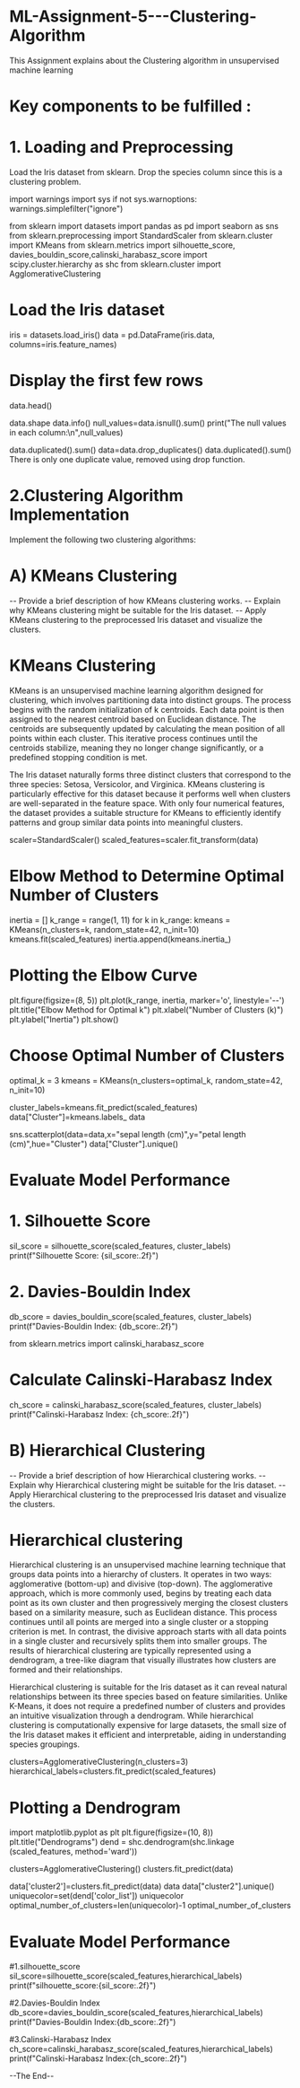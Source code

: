 # ML-Assignment-5---Clustering-Algorithm
This  Assignment explains about the Clustering algorithm in unsupervised machine learning 
# Key components to be fulfilled :
# 1. Loading and Preprocessing 
Load the Iris dataset from sklearn.
Drop the species column since this is a clustering problem.

import warnings
import sys
if not sys.warnoptions:
    warnings.simplefilter("ignore")

from sklearn import datasets
import pandas as pd
import seaborn as sns 
from sklearn.preprocessing import StandardScaler
from sklearn.cluster import KMeans
from sklearn.metrics import silhouette_score, davies_bouldin_score,calinski_harabasz_score
import scipy.cluster.hierarchy as shc
from sklearn.cluster import AgglomerativeClustering

# Load the Iris dataset
iris = datasets.load_iris()
data = pd.DataFrame(iris.data, columns=iris.feature_names)

# Display the first few rows
data.head()

data.shape
data.info()
null_values=data.isnull().sum()
print("The null values in each column:\n",null_values)


data.duplicated().sum()
data=data.drop_duplicates()
data.duplicated().sum()
There is only one duplicate value, removed using drop function.
# 2.Clustering Algorithm Implementation 
Implement the following two clustering algorithms:
# A) KMeans Clustering 
-- Provide a brief description of how KMeans clustering works.
-- Explain why KMeans clustering might be suitable for the Iris dataset.
-- Apply KMeans clustering to the preprocessed Iris dataset and visualize the clusters.
# KMeans Clustering 
KMeans is an unsupervised machine learning algorithm designed for clustering, which involves partitioning data into distinct groups. 
The process begins with the random initialization of k centroids. Each data point is then assigned to the nearest centroid based on Euclidean distance. 
The centroids are subsequently updated by calculating the mean position of all points within each cluster. 
This iterative process continues until the centroids stabilize, meaning they no longer change significantly, or a predefined stopping condition is met.

The Iris dataset naturally forms three distinct clusters that correspond to the three species: Setosa, Versicolor, and Virginica. 
KMeans clustering is particularly effective for this dataset because it performs well when clusters are well-separated in the feature space. 
With only four numerical features, the dataset provides a suitable structure for KMeans to efficiently identify patterns and group similar data points into meaningful clusters.

scaler=StandardScaler()
scaled_features=scaler.fit_transform(data)

# Elbow Method to Determine Optimal Number of Clusters
inertia = []
k_range = range(1, 11)
for k in k_range:
    kmeans = KMeans(n_clusters=k, random_state=42, n_init=10)
    kmeans.fit(scaled_features)
    inertia.append(kmeans.inertia_)
# Plotting the Elbow Curve
plt.figure(figsize=(8, 5))
plt.plot(k_range, inertia, marker='o', linestyle='--')
plt.title("Elbow Method for Optimal k")
plt.xlabel("Number of Clusters (k)")
plt.ylabel("Inertia")
plt.show()

# Choose Optimal Number of Clusters 
optimal_k = 3
kmeans = KMeans(n_clusters=optimal_k, random_state=42, n_init=10)

cluster_labels=kmeans.fit_predict(scaled_features)
data["Cluster"]=kmeans.labels_
data

sns.scatterplot(data=data,x="sepal length (cm)",y="petal length (cm)",hue="Cluster")
data["Cluster"].unique()
# Evaluate Model Performance
# 1. Silhouette Score
sil_score = silhouette_score(scaled_features, cluster_labels)
print(f"Silhouette Score: {sil_score:.2f}")

# 2. Davies-Bouldin Index
db_score = davies_bouldin_score(scaled_features, cluster_labels)
print(f"Davies-Bouldin Index: {db_score:.2f}")

from sklearn.metrics import calinski_harabasz_score

# Calculate Calinski-Harabasz Index
ch_score = calinski_harabasz_score(scaled_features, cluster_labels)
print(f"Calinski-Harabasz Index: {ch_score:.2f}")

# B) Hierarchical Clustering 
-- Provide a brief description of how Hierarchical clustering works.
-- Explain why Hierarchical clustering might be suitable for the Iris dataset.
-- Apply Hierarchical clustering to the preprocessed Iris dataset and visualize the clusters.

# Hierarchical clustering
Hierarchical clustering is an unsupervised machine learning technique that groups data points into a hierarchy of clusters. 
It operates in two ways: agglomerative (bottom-up) and divisive (top-down). 
The agglomerative approach, which is more commonly used, begins by treating each data point as its own cluster and then progressively merging the closest clusters based on a similarity measure, such as Euclidean distance. 
This process continues until all points are merged into a single cluster or a stopping criterion is met. 
In contrast, the divisive approach starts with all data points in a single cluster and recursively splits them into smaller groups. 
The results of hierarchical clustering are typically represented using a dendrogram, a tree-like diagram that visually illustrates how clusters are formed and their relationships.

Hierarchical clustering is suitable for the Iris dataset as it can reveal natural relationships between its three species based on feature similarities. 
Unlike K-Means, it does not require a predefined number of clusters and provides an intuitive visualization through a dendrogram. 
While hierarchical clustering is computationally expensive for large datasets, the small size of the Iris dataset makes it efficient and interpretable, aiding in understanding species groupings.

clusters=AgglomerativeClustering(n_clusters=3)
hierarchical_labels=clusters.fit_predict(scaled_features)

# Plotting a Dendrogram
import matplotlib.pyplot as plt
plt.figure(figsize=(10, 8))
plt.title("Dendrograms")
dend = shc.dendrogram(shc.linkage (scaled_features, method='ward'))

clusters=AgglomerativeClustering()
clusters.fit_predict(data)

data['cluster2']=clusters.fit_predict(data)
data
data["cluster2"].unique()
uniquecolor=set(dend['color_list'])
uniquecolor
optimal_number_of_clusters=len(uniquecolor)-1
optimal_number_of_clusters

# Evaluate Model Performance
#1.silhouette_score
sil_score=silhouette_score(scaled_features,hierarchical_labels)
print(f"silhouette_score:{sil_score:.2f}")

#2.Davies-Bouldin Index
db_score=davies_bouldin_score(scaled_features,hierarchical_labels)
print(f"Davies-Bouldin Index:{db_score:.2f}")

#3.Calinski-Harabasz Index
ch_score=calinski_harabasz_score(scaled_features,hierarchical_labels)
print(f"Calinski-Harabasz Index:{ch_score:.2f}")

--The End--
